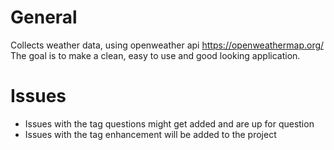 # General
Collects weather data, using openweather api https://openweathermap.org/
The goal is to make a clean, easy to use and good looking application.

# Issues
- Issues with the tag questions might get added and are up for question
- Issues with the tag enhancement will be added to the project
